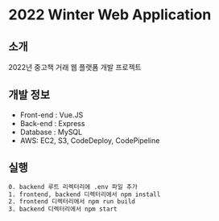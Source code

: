 # 2022 Winter Web Application

## 소개

2022년 중고책 거래 웹 플랫폼 개발 프로젝트

## 개발 정보

- Front-end : Vue.JS
- Back-end : Express
- Database : MySQL
- AWS: EC2, S3, CodeDeploy, CodePipeline

## 실행

```bash
0. backend 루트 리렉터리에 .env 파일 추가
1. frontend, backend 디렉터리에서 npm install
2. frontend 디렉터리에서 npm run build
3. backend 디렉터리에서 npm start
```

